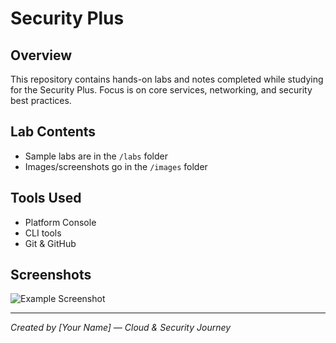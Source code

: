 # Security Plus

## Overview
This repository contains hands-on labs and notes completed while studying for the Security Plus. Focus is on core services, networking, and security best practices.

## Lab Contents
- Sample labs are in the `/labs` folder
- Images/screenshots go in the `/images` folder

## Tools Used
- Platform Console
- CLI tools
- Git & GitHub

## Screenshots
![Example Screenshot](./images/example-screenshot.png)

---
*Created by [Your Name] — Cloud & Security Journey*

